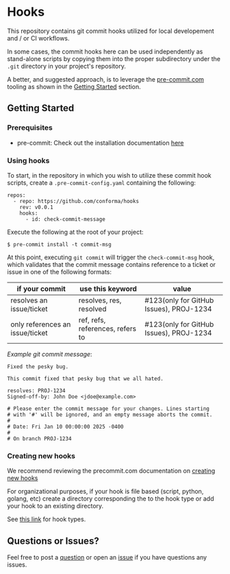 
# Hooks

This repository contains git commit hooks utilized for local developement and / or CI workflows.

In some cases, the commit hooks here can be used independently as stand-alone scripts by copying them into the proper subdirectory under the `.git` directory in your project's repository.

A better, and suggested approach, is to leverage the [pre-commit.com](https://pre-commit.com) tooling as shown in the [Getting Started](#getting-started) section.

## Getting Started

### Prerequisites

* pre-commit: Check out the installation documentation [here](https://pre-commit.com/#install)

### Using hooks

To start, in the repository in which you wish to utilize these commit hook scripts, create a `.pre-commit-config.yaml` containing the following:

```
repos:
  - repo: https://github.com/conforma/hooks
    rev: v0.0.1
    hooks:
      - id: check-commit-message
```
Execute the following at the root of your project:
```
$ pre-commit install -t commit-msg
``` 

At this point, executing `git commit` will trigger the `check-commit-msg` hook, which validates that the commit message contains reference to a ticket or issue in one of the following formats:

|if your commit|use this keyword|value|
|-|-------|-----|
|resolves an issue/ticket|resolves, res, resolved| #123(only for GitHub Issues), PROJ-1234|
|only references an issue/ticket|ref, refs, references, refers to| #123(only for GitHub Issues), PROJ-1234|

*Example git commit message*:
```
Fixed the pesky bug.

This commit fixed that pesky bug that we all hated.

resolves: PROJ-1234
Signed-off-by: John Doe <jdoe@example.com>

# Please enter the commit message for your changes. Lines starting 
# with '#' will be ignored, and an empty message aborts the commit.
#
# Date: Fri Jan 10 00:00:00 2025 -0400
#
# On branch PROJ-1234
```

### Creating new hooks

We recommend reviewing the precommit.com documentation on [creating new hooks](https://pre-commit.com/#new-hooks)

For organizational purposes, if your hook is file based (script, python, golang, etc) create a directory corresponding the to the hook type or add your hook to an existing directory.

See [this link](https://git-scm.com/docs/githooks#_hooks) for hook types.

## Questions or Issues?
Feel free to post a [question](https://github.com/conforma/hooks/discussions) or open an [issue](https://github.com/conforma/hooks/issues) if you have questions any issues.